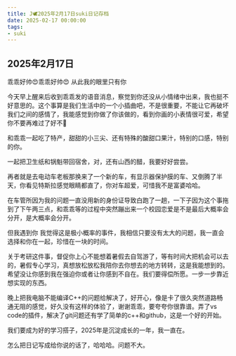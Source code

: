 ```yaml
---
title: J🕊️2025年2月17日suki日记存档
date: 2025-02-17 00:00:00
tags: 
- suki
---
```


## 2025年2月17日
乖乖好帅😍乖乖好帅😍 从此我的眼里只有你

今天早上醒来后收到乖乖发的语音消息，察觉到你还没从小情绪中出来，我也挺不好意思的。这个事算是我们生活中的一个小插曲吧，不是很重要，不能让它再破坏我们之间的感情了，我能感觉到你做了你该做的，看到你画的小表情很可爱，希望你不要再难过了好不👀

和乖乖一起吃了特产，甜甜的小三尖、还有特殊的酸甜口果汁，特别的口感，特别的你。

一起把卫生纸和锅魁带回宿舍，对，还有山西的醋，我要好好尝尝。

再者就是去电动车老板那换来了一个新的车，有显示器保护膜的车、又倒腾了半天，你看见特斯拉感觉眼睛都直了，你对车超爱，可惜我不是富婆哈哈。

在车管所因为我的问题一直没用新的身份证导致白跑了一趟，一下子因为这个事拖到了下午两三点，和乖乖等的过程中突然蹦出来一个校园恋爱是不是最后大概率会分开，是大概率会分开。

但我遇到你 我觉得这是极小概率的事件，我相信只要没有太大的问题，我一直会选择和你在一起，珍惜在一块的时间。

关于考研这件事，督促你上心不能想着暑假去自驾游了，等有时间大把机会可以去的，暑假专心学习，真想放松放松我陪你去你想去的地方转转，这是我能想到的。希望没让你感到我在强迫你或者让你感到不自在。我们要得偿所愿。一步一步靠近想实现的东西。

晚上把我电脑不能编译C++的问题给解决了，好开心，像是卡了很久突然道路畅通无阻的感觉，好久没有这样的体验了，谢谢乖乖，要夸夸你很靠谱。弄了vs code的插件，解决了git问题还有学了简单的c++和github，这是一个好的开始。

我们要成为好的学习搭子，2025年是沉淀成长的一年，我一直在。

怎么把日记写成给你说的话了，哈哈哈。问题不大。